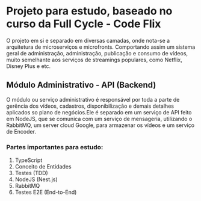 # Projeto para estudo, baseado no curso da Full Cycle - Code Flix
O projeto em si e separado em diversas camadas, onde nota-se a arquitetura de microserviços e microfronts. Comportando assim um sistema geral de administração, administração, publicação e consumo de vídeos, muito semelhante aos serviços de streamings populares, como Netflix, Disney Plus e etc.

## Módulo Administrativo - API (Backend)
O módulo ou serviço administrativo é responsável por toda a parte de gerência dos vídeos, cadastros, disponibilização e demais detalhes aplicados so plano de negócios.Ele é separado em um serviço de API feito em NodeJS, que se comunica com um serviço de mensageria, utilizando o RabbitMQ, um server cloud Google, para armazenar os vídeos e um serviço de Encoder.

### Partes importantes para estudo:
1. TypeScript
2. Conceito de Entidades
3. Testes (TDD)
4. NodeJS (Nest.js)
5. RabbitMQ
6. Testes E2E (End-to-End)